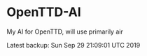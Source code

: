 # OpenTTD-AI
My AI for OpenTTD, will use primarily air

Latest backup: Sun Sep 29 21:09:01 UTC 2019
